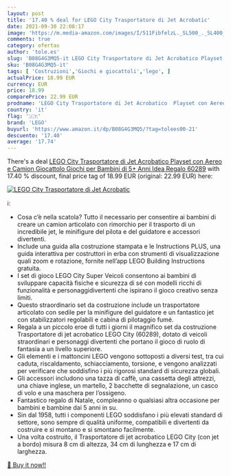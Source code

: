 ```yaml
---
layout: post
title: '17.40 % deal for LEGO City Trasportatore di Jet Acrobatic'
date: 2021-09-30 22:08:17
image: 'https://m.media-amazon.com/images/I/511FibfelzL._SL500_._SL400_.jpg'
comments: true
category: ofertas
author: 'tole.es'
slug: 'B08G4G3MQ5-it LEGO City Trasportatore di Jet Acrobatico Playset con...'
sku: 'B08G4G3MQ5-it'
tags: [ 'Costruzioni','Giochi e giocattoli','lego', ]
actualPrice: 18.99 EUR
currency: EUR
price: 18.99
comparePrice: 22.99 EUR
prodname: 'LEGO City Trasportatore di Jet Acrobatico  Playset con Aereo e Camion Giocattolo  Giochi per Bambini di 5+ Anni  Idea Regalo  60289'
country: 'it'
flag: '🇮🇹'
brand: 'LEGO'
buyurl: 'https://www.amazon.it/dp/B08G4G3MQ5/?tag=tolees00-21'
descuento: '17.40'
average: '17.74'
---
```


There's a deal [LEGO City Trasportatore di Jet Acrobatico  Playset con Aereo e Camion Giocattolo  Giochi per Bambini di 5+ Anni  Idea Regalo  60289](https://www.amazon.it/dp/B08G4G3MQ5/?tag=tolees00-21)  with  17.40 % discount, final price tag of  18.99 EUR (original: 22.99 EUR) here:

[![LEGO City Trasportatore di Jet Acrobatic](https://m.media-amazon.com/images/I/511FibfelzL._SL500_._SL400_.jpg)](https://www.amazon.it/dp/B08G4G3MQ5/?tag=tolees00-21)

ℹ️:

- Cosa c’è nella scatola? Tutto il necessario per consentire ai bambini di creare un camion articolato con rimorchio per il trasporto di un incredibile jet, le minifigure del pilota e del guidatore e accessori divertenti.
- Include una guida alla costruzione stampata e le Instructions PLUS, una guida interattiva per costruttori in erba con strumenti di visualizzazione quali zoom e rotazione, fornite nell’app LEGO Building Instructions gratuita.
- I set di gioco LEGO City Super Veicoli consentono ai bambini di sviluppare capacità fisiche e sicurezza di sé con modelli ricchi di funzionalità e personaggidivertenti che ispirano il gioco creativo senza limiti.
- Questo straordinario set da costruzione include un trasportatore articolato con sedile per la minifigure del guidatore e un fantastico jet con stabilizzatori regolabili e cabina di pilotaggio fumé.
- Regala a un piccolo eroe di tutti i giorni il magnifico set da costruzione Trasportatore di jet acrobatico LEGO City (60289), dotato di veicoli straordinari e personaggi divertenti che portano il gioco di ruolo di fantasia a un livello superiore.
- Gli elementi e i mattoncini LEGO vengono sottoposti a diversi test, tra cui caduta, riscaldamento, schiacciamento, torsione, e vengono analizzati per verificare che soddisfino i più rigorosi standard di sicurezza globali.
- Gli accessori includono una tazza di caffè, una cassetta degli attrezzi, una chiave inglese, un martello, 2 bacchette di segnalazione, un casco di volo e una maschera per l’ossigeno.
- Fantastico regalo di Natale, compleanno o qualsiasi altra occasione per bambini e bambine dai 5 anni in su.
- Sin dal 1958, tutti i componenti LEGO soddisfano i più elevati standard di settore, sono sempre di qualità uniforme, compatibili e divertenti da costruire e si montano e si smontano facilmente.
- Una volta costruito, il Trasportatore di jet acrobatico LEGO City (con jet a bordo) misura 8 cm di altezza, 34 cm di lunghezza e 17 cm di larghezza.

[🛒 Buy it now!!](https://www.amazon.it/dp/B08G4G3MQ5/?tag=tolees00-21)
